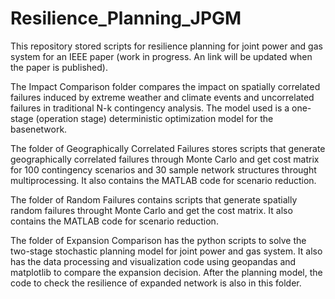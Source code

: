 # Resilience_Planning_JPGM

This repository stored scripts for resilience planning for joint power and gas system for an IEEE paper (work in progress. An link will be updated when the paper is published).

The Impact Comparison folder compares the impact on spatially correlated failures induced by extreme weather and climate events and uncorrelated failures in traditional 
N-k contingency analysis. The model used is a one-stage (operation stage) deterministic optimization model for the basenetwork.

The folder of Geographically Correlated Failures stores scripts that generate geographically correlated failures through Monte Carlo and get cost matrix for 100 
contingency scenarios and 30 sample network structures throught multiprocessing. It also contains the MATLAB code for scenario reduction. 

The folder of Random Failures contains scripts that generate spatially random failures throught Monte Carlo and get the cost matrix. It also contains the MATLAB 
code for scenario reduction.

The folder of Expansion Comparison has the python scripts to solve the two-stage stochastic planning model for joint power and gas system. It also has the data 
processing and visualization code using geopandas and matplotlib to compare the expansion decision. After the planning model, the code to check the resilience of 
expanded network is also in this folder.

